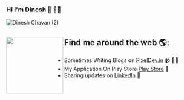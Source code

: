 ### Hi I'm Dinesh 👋 👨‍💻
![Dinesh Chavan (2)](https://user-images.githubusercontent.com/46309253/88763523-e8d52500-d190-11ea-8fa2-f8f4d8c31a11.png)
## Find me around the web 🌎: <a href="https://github.com/Dinesh2510"><img align="left" width="150" height="150" src="https://user-images.githubusercontent.com/46309253/88939503-39897280-d2a4-11ea-87f0-717765305b9d.jpg"></a>
- Sometimes Writing Blogs on <a href="https://www.pixeldev.in/">PixelDev.in</a>  📹 ✍🏾
- My Application On Play Store <a href="https://play.google.com/store/apps/dev?id=7204380673008740984&hl=en"> Play Store</a> 📱	
- Sharing updates on <a href="https://www.linkedin.com/in/dinesh-chavan-631a93194">LinkedIn</a> 💼

<!--
**Dinesh2510/Dinesh2510** is a ✨ _special_ ✨ repository because its `README.md` (this file) appears on your GitHub profile.

Here are some ideas to get you started:

- 🔭 I’m currently working on ...
- 🌱 I’m currently learning ...
- 👯 I’m looking to collaborate on ...
- 🤔 I’m looking for help with ...
- 💬 Ask me about ...
- 📫 How to reach me: ...
- 😄 Pronouns: ...
- ⚡ Fun fact: ...
-->
